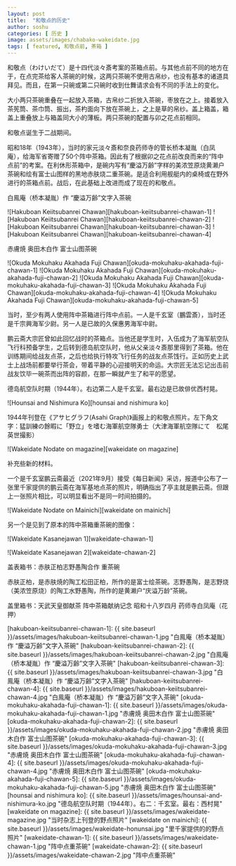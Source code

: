 ```yaml
---
layout: post
title:  "和敬点的历史"
author: soshu
categories: [ 历史 ]
image: assets/images/chabako-wakeidate.jpg
tags: [ featured, 和敬点前, 茶箱 ]
---
```


和敬点（わけいだて）是十四代淡々斎考案的茶箱点前。与其他点前不同的地方在于，在点完茶给客人茶碗的时候，这两只茶碗不使用古帛纱，也没有基本的诸道具拜见。而且，在第一只碗或第二只碗时收到仕舞请求会有不同的手法上的变化。

大小两只茶碗重叠在一起放入茶箱，古帛纱二折放入茶碗，枣放在之上。接着放入茶筅筒、茶巾筒、振出，茶杓面向下放在茶碗上，之上是草的帛纱。盖上箱盖，箱盖上重叠放上与箱盖同大小的薄板。两只茶碗的配置与卯之花点前相同。

和敬点诞生于二战期间。

昭和18年（1943年），当时的家元淡々斎和奈良药师寺的管长桥本凝胤（白凤庵），给海军省寄赠了50个阵中茶箱。因此有了根据卯之花点前改良而来的“阵中点前”的考案。在利休形茶箱中，是碗内写有“慶溢万齢”字样的美浓笠原烧黄濑户茶碗和绘有富士山图样的黑地赤肤烧二重茶碗。是适合利用舰艇内的桌椅或在野外进行的茶箱点前。战后，在此基础上改进而成了现在的和敬点。

白鳯庵（桥本凝胤）作 “慶溢万齢”文字入茶碗

![Hakuboan Keiitsubanrei Chawan][hakuboan-keiitsubanrei-chawan-1]
![Hakuboan Keiitsubanrei Chawan][hakuboan-keiitsubanrei-chawan-2]
![Hakuboan Keiitsubanrei Chawan][hakuboan-keiitsubanrei-chawan-3]
![Hakuboan Keiitsubanrei Chawan][hakuboan-keiitsubanrei-chawan-4]

赤膚焼 奥田木白作 富士山图茶碗

![Okuda Mokuhaku Akahada Fuji Chawan][okuda-mokuhaku-akahada-fuji-chawan-1]
![Okuda Mokuhaku Akahada Fuji Chawan][okuda-mokuhaku-akahada-fuji-chawan-2]
![Okuda Mokuhaku Akahada Fuji Chawan][okuda-mokuhaku-akahada-fuji-chawan-3]
![Okuda Mokuhaku Akahada Fuji Chawan][okuda-mokuhaku-akahada-fuji-chawan-4]
![Okuda Mokuhaku Akahada Fuji Chawan][okuda-mokuhaku-akahada-fuji-chawan-5]

当时，至少有两人使用阵中茶箱进行阵中点前。一人是千玄室（鵬雲斎），当时还是千宗興海军少尉。另一人是已故的久保惠男海军中尉。

鹏云斋大宗匠曾如此回忆战时的茶箱点。当他还是学生时，入伍成为了海军航空队飞行科预备学生，之后转到德岛航空队时，他从父亲淡々斎那里得到了茶箱。他在训练期间给战友点茶，之后也给执行特攻飞行任务的战友点茶饯行。正如历史上武士上战场前都要举行茶会，带着平静的心迎接明天的命运。大宗匠无法忘记出击前战友饮毕一碗茶而出阵的容颜，在那一瞬就产生了和平的愿望。

德岛航空队时期（1944年）。右边第二人是千玄室。最右边是已故俳优西村晃。

![Hounsai and Nishimura Ko][hounsai and nishimura ko]

1944年刊登在《アサヒグラフ(Asahi Graph)》画报上的和敬点照片。左下角文字：猛訓練の餘暇に「野立」を嗜む海軍航空隊勇士（大津海軍航空隊にて　松尾英世撮影）

![Wakeidate Nodate on magazine][wakeidate on magazine]

补充些新的材料。

一个是千玄室鹏云斋最近（2021年9月）接受《每日新闻》采访，报道中公布了一张里千家提供的鹏云斋在海军基地点茶的照片，明确指出了亭主就是鹏云斋。但跟上一张照片相比，可以明显看出不是同一时间拍摄的。

![Wakeidate Nodate on Mainichi][wakeidate on mainichi]

另一个是见到了原本的阵中茶箱重茶碗的图像：

![Wakeidate Kasanejawan 1][wakeidate-chawan-1]

![Wakeidate Kasanejawan 2][wakeidate-chawan-2]

盖表箱书：赤肤正柏志野愚陶合作 重茶碗

赤肤正柏，是赤肤焼的陶工松田正柏，所作的是富士绘茶碗。志野愚陶，是志野烧（美浓笠原烧）的陶工水野愚陶，所作的是黄濑户“庆溢万龄”茶碗。

盖里箱书：天武天皇御献茶 阵中茶箱献纳记念 昭和十八岁四月 药师寺白凤庵（花押）

[hakuboan-keiitsubanrei-chawan-1]: {{ site.baseurl }}/assets/images/hakuboan-keiitsubanrei-chawan-1.jpg "白鳯庵（桥本凝胤）作 “慶溢万齢”文字入茶碗"
[hakuboan-keiitsubanrei-chawan-2]: {{ site.baseurl }}/assets/images/hakuboan-keiitsubanrei-chawan-2.jpg "白鳯庵（桥本凝胤）作 “慶溢万齢”文字入茶碗"
[hakuboan-keiitsubanrei-chawan-3]: {{ site.baseurl }}/assets/images/hakuboan-keiitsubanrei-chawan-3.jpg "白鳯庵（桥本凝胤）作 “慶溢万齢”文字入茶碗"
[hakuboan-keiitsubanrei-chawan-4]: {{ site.baseurl }}/assets/images/hakuboan-keiitsubanrei-chawan-4.jpg "白鳯庵（桥本凝胤）作 “慶溢万齢”文字入茶碗"
[okuda-mokuhaku-akahada-fuji-chawan-1]: {{ site.baseurl }}/assets/images/okuda-mokuhaku-akahada-fuji-chawan-1.jpg "赤膚焼 奥田木白作 富士山图茶碗"
[okuda-mokuhaku-akahada-fuji-chawan-2]: {{ site.baseurl }}/assets/images/okuda-mokuhaku-akahada-fuji-chawan-2.jpg "赤膚焼 奥田木白作 富士山图茶碗"
[okuda-mokuhaku-akahada-fuji-chawan-3]: {{ site.baseurl }}/assets/images/okuda-mokuhaku-akahada-fuji-chawan-3.jpg "赤膚焼 奥田木白作 富士山图茶碗"
[okuda-mokuhaku-akahada-fuji-chawan-4]: {{ site.baseurl }}/assets/images/okuda-mokuhaku-akahada-fuji-chawan-4.jpg "赤膚焼 奥田木白作 富士山图茶碗"
[okuda-mokuhaku-akahada-fuji-chawan-5]: {{ site.baseurl }}/assets/images/okuda-mokuhaku-akahada-fuji-chawan-5.jpg "赤膚焼 奥田木白作 富士山图茶碗"
[hounsai and nishimura ko]: {{ site.baseurl }}/assets/images/hounsai-and-nishimura-ko.jpg "德岛航空队时期（1944年）。右二：千玄室。最右：西村晃"
[wakeidate on magazine]: {{ site.baseurl }}/assets/images/wakeidate-magazine.jpg "当时杂志上刊登的野点照片"
[wakeidate on mainichi]: {{ site.baseurl }}/assets/images/wakeidate-honunsai.jpg "里千家提供的的野点照片"
[wakeidate-chawan-1]: {{ site.baseurl }}/assets/images/wakeidate-chawan-1.jpg "阵中点重茶碗"
[wakeidate-chawan-2]: {{ site.baseurl }}/assets/images/wakeidate-chawan-2.jpg "阵中点重茶碗"
